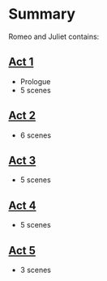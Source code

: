 # Summary

Romeo and Juliet contains:

## <u>Act 1</u>

- Prologue
- 5 scenes

## <u>Act 2</u>

- 6 scenes

## <u>Act 3</u>

- 5 scenes

## <u>Act 4</u>

- 5 scenes

## <u>Act 5</u>

- 3 scenes
